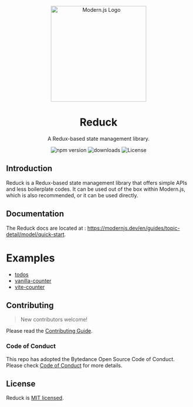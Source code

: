 <p align="center">
  <a href="https://modernjs.dev" target="blank"><img src="https://lf3-static.bytednsdoc.com/obj/eden-cn/ylaelkeh7nuhfnuhf/modernjs-cover.png" width="260" alt="Modern.js Logo" /></a>
</p>

<h1 align="center">Reduck</h1>

<p align="center">
  A Redux-based state management library.
</p>

<p align="center">
  <img src="https://img.shields.io/npm/v/@modern-js-reduck/store?style=flat-square&color=00a8f0" alt="npm version" />
  <img src="https://img.shields.io/npm/dm/@modern-js-reduck/store?style=flat-square&color=00a8f0" alt="downloads" />
  <img src="https://img.shields.io/npm/l/@modern-js-reduck/store?style=flat-square&color=00a8f0" alt="License" />
</p>

## Introduction

Reduck is a Redux-based state management library that offers simple APIs and less boilerplate codes.
It can be used out of the box within Modern.js, which is also recommended, or it can be used directly.

## Documentation

The Reduck docs are located at : https://modernjs.dev/en/guides/topic-detail/model/quick-start.

# Examples
- [todos](https://stackblitz.com/github/modern-js-dev/reduck/tree/main/examples/todos?file=src%2Findex.tsx&terminal=start&title=todos)
- [vanilla-counter](https://stackblitz.com/github/modern-js-dev/reduck/tree/main/examples/vanilla-counter?file=index.html&terminal=dev&title=vanilla-counter)
- [vite-counter](https://stackblitz.com/github/modern-js-dev/reduck/tree/main/examples/vite-counter?file=src%2FApp.tsx&terminal=dev&title=vite-counter)


## Contributing

> New contributors welcome!

Please read the [Contributing Guide](https://github.com/web-infra-dev/modern.js/blob/main/CONTRIBUTING.md).

### Code of Conduct

This repo has adopted the Bytedance Open Source Code of Conduct. Please check [Code of Conduct](./CODE_OF_CONDUCT.md) for more details.


## License

Reduck is [MIT licensed](https://github.com/web-infra-dev/reduck/blob/main/LICENSE).
